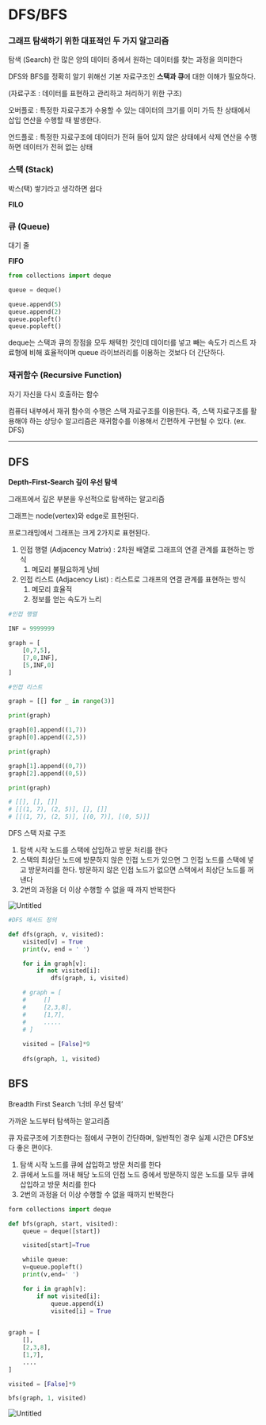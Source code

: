 # DFS/BFS

### 그래프 탐색하기 위한 대표적인 두 가지 알고리즘

탐색 (Search) 란 많은 양의 데이터 중에서 원하는 데이터를 찾는 과정을 의미한다

DFS와 BFS를 정확히 알기 위해선 기본 자료구조인 **스택과 큐**에 대한 이해가 필요하다.

(자료구조 : 데이터를 표현하고 관리하고 처리하기 위한 구조)

오버플로 : 특정한 자료구조가 수용할 수 있는 데이터의 크기를 이미 가득 찬 상태에서 삽입 연산을 수행할 때 발생한다.

언드플로 : 특정한 자료구조에 데이터가 전혀 들어 있지 않은 상태에서 삭제 연산을 수행하면 데이터가 전혀 없는 상태

### 스택 (Stack)

박스(택) 쌓기라고 생각하면 쉽다

**FILO**

### 큐 (Queue)

대기 줄

**FIFO**

```python
from collections import deque

queue = deque()

queue.append(5)
queue.append(2)
queue.popleft()
queue.popleft()
```

deque는 스택과 큐의 장점을 모두 채택한 것인데 데이터를 넣고 빼는 속도가 리스트 자료형에 비해 효율적이며 queue 라이브러리를 이용하는 것보다 더 간단하다.

### 재귀함수 (Recursive Function)

자기 자신을 다시 호출하는 함수

컴퓨터 내부에서 재귀 함수의 수행은 스택 자료구조를 이용한다. 즉, 스택 자료구조를 활용해야 하는 상당수 알고리즘은 재귀함수를 이용해서 간편하게 구현될 수 있다. (ex. DFS)

---

## DFS

**Depth-First-Search 깊이 우선 탐색**

그래프에서 깊은 부분을 우선적으로 탐색하는 알고리즘

그래프는 node(vertex)와 edge로 표현된다. 

프로그래밍에서 그래프는 크게 2가지로 표현된다.

1. 인접 행렬 (Adjacency Matrix) : 2차원 배열로 그래프의 연결 관계를 표현하는 방식
    1. 메모리 불필요하게 낭비
2. 인접 리스트 (Adjacency List) : 리스트로 그래프의 연결 관계를 표현하는 방식
    1. 메모리 효율적
    2. 정보를 얻는 속도가 느리

```python
#인접 행렬

INF = 9999999

graph = [
    [0,7,5],
    [7,0,INF],
    [5,INF,0]
]

```

```python
#인접 리스트

graph = [[] for _ in range(3)]

print(graph)

graph[0].append((1,7))
graph[0].append((2,5))

print(graph)

graph[1].append((0,7))
graph[2].append((0,5))

print(graph)

# [[], [], []]
# [[(1, 7), (2, 5)], [], []]
# [[(1, 7), (2, 5)], [(0, 7)], [(0, 5)]]
```

DFS 스택 자료 구조

1. 탐색 시작 노드를 스택에 삽입하고 방문 처리를 한다
2. 스택의 최상단 노드에 방문하지 않은 인접 노드가 있으면 그 인접 노드를 스택에 넣고 방문처리를 한다. 방문하지 않은 인접 노드가 없으면 스택에서 최상단 노드를 꺼낸다
3. 2번의 과정을 더 이상 수행할 수 없을 때 까지 반복한다

![Untitled](DFS%20BFS%20aac80c228ccf4037aa6f324d303411dc/Untitled.png)

```python
#DFS 메서드 정의

def dfs(graph, v, visited):
    visited[v] = True
    print(v, end = ' ')

    for i in graph[v]:
        if not visited[i]:
            dfs(graph, i, visited)

    # graph = [
    #     []
    #     [2,3,8],
    #     [1,7],
    #     .....
    # ]
    
    visited = [False]*9
    
    dfs(graph, 1, visited)

```

## BFS

Breadth First Search ‘너비 우선 탐색’ 

가까운 노드부터 탐색하는 알고리즘

큐 자료구조에 기초한다는 점에서 구현이 간단하며, 일반적인 경우 실제 시간은 DFS보다 좋은 편이다.

1. 탐색 시작 노드를 큐에 삽입하고 방문 처리를 한다
2. 큐에서 노드를 꺼내 해당 노드의 인접 노드 중에서 방문하지 않은 노드를 모두 큐에 삽입하고 방문 처리를 한다
3. 2번의 과정을 더 이상 수행할 수 없을 때까지 반복한다

```python
form collections import deque

def bfs(graph, start, visited):
    queue = deque([start])

    visited[start]=True

    whiile queue:
    v=queue.popleft()
    print(v,end=' ')

    for i in graph[v]:
        if not visited[i]:
            queue.append(i)
            visited[i] = True

   
graph = [
    [],
    [2,3,8],
    [1,7],
    ....
]

visited = [False]*9

bfs(graph, 1, visited)
```

![Untitled](DFS%20BFS%20aac80c228ccf4037aa6f324d303411dc/Untitled%201.png)